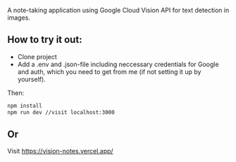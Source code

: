 A note-taking application using Google Cloud Vision API for text detection in images.

## How to try it out:
- Clone project
- Add a .env and .json-file including neccessary credentials for Google and auth, which you need to get from me (if not setting it up by yourself).

Then:
```bash
npm install
npm run dev //visit localhost:3000
```

## Or
Visit https://vision-notes.vercel.app/

